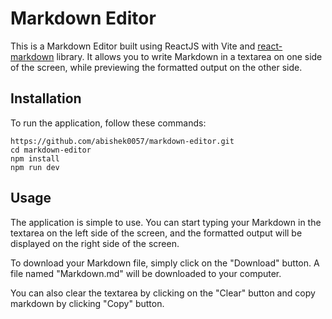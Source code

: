 # Markdown Editor

This is a Markdown Editor built using ReactJS with Vite and [react-markdown](https://www.npmjs.com/package/react-markdown) library. It allows you to write Markdown in a textarea on one side of the screen, while previewing the formatted output on the other side.

## Installation

To run the application, follow these commands:

```
https://github.com/abishek0057/markdown-editor.git
cd markdown-editor
npm install
npm run dev
```
## Usage
The application is simple to use. You can start typing your Markdown in the textarea on the left side of the screen, and the formatted output will be displayed on the right side of the screen.

To download your Markdown file, simply click on the "Download" button. A file named "Markdown.md" will be downloaded to your computer.

You can also clear the textarea by clicking on the "Clear" button and copy markdown by clicking "Copy" button.
